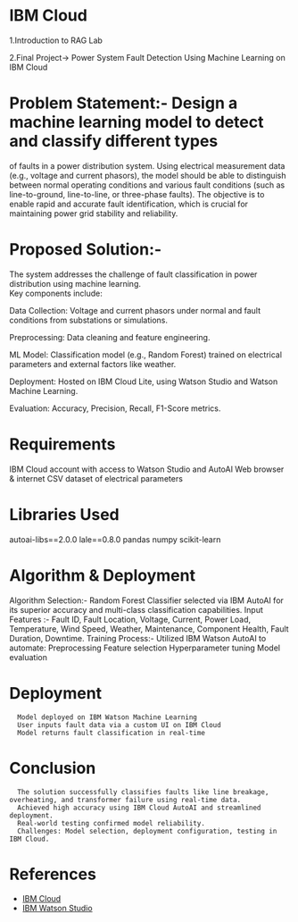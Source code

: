 # IBM Cloud
1.Introduction to RAG Lab  

2.Final Project-> Power System Fault Detection Using Machine Learning on IBM Cloud  


# Problem Statement:- Design a machine learning model to detect and classify different types 
of faults in a power distribution system. Using electrical measurement data (e.g., 
voltage and current phasors), the model should be able to distinguish between 
normal operating conditions and various fault conditions (such as line-to-ground, 
line-to-line, or three-phase faults). The objective is to enable rapid and accurate fault 
identification, which is crucial for maintaining power grid stability and reliability. 

# Proposed Solution:-
The system addresses the challenge of fault classification in power distribution using machine learning.  
Key components include:    

Data Collection: Voltage and current phasors under normal and fault conditions from substations or simulations.  

Preprocessing: Data cleaning and feature engineering.  

ML Model: Classification model (e.g., Random Forest) trained on electrical parameters and external factors like weather.  

Deployment: Hosted on IBM Cloud Lite, using Watson Studio and Watson Machine Learning.  

Evaluation: Accuracy, Precision, Recall, F1-Score metrics.  



# Requirements
IBM Cloud account with access to Watson Studio and AutoAI
Web browser & internet
CSV dataset of electrical parameters

# Libraries Used
autoai-libs==2.0.0
lale==0.8.0
pandas
numpy
scikit-learn

# Algorithm & Deployment
  Algorithm Selection:- Random Forest Classifier selected via IBM AutoAI for its superior accuracy and multi-class classification capabilities.
  Input Features :- Fault ID, Fault Location, Voltage, Current, Power Load, Temperature, Wind Speed, Weather, Maintenance, Component Health, Fault Duration, Downtime.
  Training Process:- 
      Utilized IBM Watson AutoAI to automate:
          Preprocessing
          Feature selection
          Hyperparameter tuning
          Model evaluation
# Deployment
      Model deployed on IBM Watson Machine Learning
      User inputs fault data via a custom UI on IBM Cloud
      Model returns fault classification in real-time

# Conclusion
      The solution successfully classifies faults like line breakage, overheating, and transformer failure using real-time data.
      Achieved high accuracy using IBM Cloud AutoAI and streamlined deployment.
      Real-world testing confirmed model reliability.
      Challenges: Model selection, deployment configuration, testing in IBM Cloud.

# References
      
- [IBM Cloud](https://cloud.ibm.com)
- [IBM Watson Studio](https://www.ibm.com/cloud/watson-studio)

